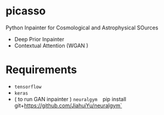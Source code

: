 # picasso
Python Inpainter for Cosmological and Astrophysical SOurces 

- Deep Prior Inpainter	 
- Contextual Attention (WGAN ) 

# Requirements

- `tensorflow` 
- `keras` 
- ( to run GAN inpainter ) `neuralgym  `pip install git+https://github.com/JiahuiYu/neuralgym`


